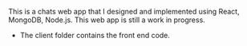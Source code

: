 This is a chats web app that I designed and implemented using React, MongoDB, Node.js.
This web app is still a work in progress.

* The client folder contains the front end code.
